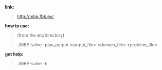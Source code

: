 **link:**
>http://mbp.fbk.eu/

**how to use:**
>(from the src/directory)

>./MBP-solve -plan_output <output_file> <domain_file> <problem_file>

**get help:**
>./MBP-solve -h 
